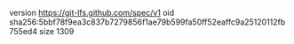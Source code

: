 version https://git-lfs.github.com/spec/v1
oid sha256:5bbf78f9ea3c837b7279856f1ae79b599fa50ff52eaffc9a25120112fb755ed4
size 1309
